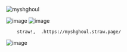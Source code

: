 <p align="left"> <img src="https://komarev.com/ghpvc/?username=myshghoul&label=%20stalkers&color=0e75b6&style=flat" alt="myshghoul" /> </p>

![image](https://github.com/user-attachments/assets/52f572bc-a272-42c9-a4d6-c8a482b77d3e)
![image](https://github.com/user-attachments/assets/ace2eec7-b5b7-4a2d-952a-bd108e7c6ad2)
 
        straw!,  .https://myshghoul.straw.page/

![image](https://github.com/user-attachments/assets/2eadc197-45e9-4eb1-a57e-4e1a9e82783e)
